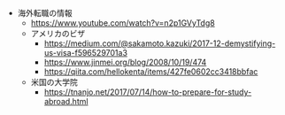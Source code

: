 - 海外転職の情報
  - https://www.youtube.com/watch?v=n2p1GVyTdg8
  - アメリカのビザ
    - https://medium.com/@sakamoto.kazuki/2017-12-demystifying-us-visa-f596529701a3
    - https://www.jinmei.org/blog/2008/10/19/474
    - https://qiita.com/hellokenta/items/427fe0602cc3418bbfac
  - 米国の大学院
    - https://tnanjo.net/2017/07/14/how-to-prepare-for-study-abroad.html
